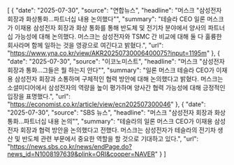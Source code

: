 [
  {
    "date": "2025-07-30",
    "source": "연합뉴스",
    "headline": "머스크 \"삼성전자 회장과 화상통화…파트너십 내용 논의했다\"",
    "summary": "테슬라 CEO 일론 머스크가 이재용 삼성전자 회장과 화상 통화를 통해 반도체 및 전기차 분야에서 양사의 파트너십 가능성에 대해 논의했다. 머스크는 삼성전자와 TSMC 간 비교에 대해 둘 다 훌륭한 회사라며 함께 일하는 것을 영광으로 여긴다고 밝혔다.",
    "url": "https://www.yna.co.kr/view/AKR20250730006400075?input=1195m"
  },
  {
    "date": "2025-07-30",
    "source": "이코노미스트",
    "headline": "머스크 \"삼성전자 회장과 통화…그들은 뭘 하는지 안다\"",
    "summary": "일론 머스크 테슬라 CEO가 이재용 삼성전자 회장과 소통하며 구체적인 협력 방안에 대해 논의했다고 밝혔다. 머스크는 소셜미디어에서 삼성전자의 역량을 높이 평가하며 양사간 협력 가능성에 대해 긍정적인 입장을 표명했다.",
    "url": "https://economist.co.kr/article/view/ecn202507300046"
  },
  {
    "date": "2025-07-30",
    "source": "SBS 뉴스",
    "headline": "머스크 \"삼성전자 회장과 화상통화…파트너십 내용 논의\"",
    "summary": "테슬라의 일론 머스크 CEO가 이재용 삼성전자 회장과 협력 방안을 논의했다고 전했다. 머스크는 삼성전자가 테슬라의 전기차 생산 및 반도체 관련 부문에서 중요한 역할을 할 것으로 기대하고 있다.",
    "url": "https://news.sbs.co.kr/news/endPage.do?news_id=N1008197639&plink=ORI&cooper=NAVER"
  }
]